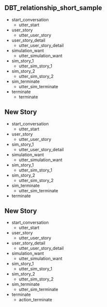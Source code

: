 ## DBT_relationship_short_sample

* start_conversation
    - utter_start
* user_story
    - utter_user_story
* user_story_detail
    - utter_user_story_detail
* simulation_want
    - utter_simulation_want
* sim_story_1
    - utter_sim_story_1
* sim_story_2
    - utter_sim_story_2
* sim_terminate
    - utter_sim_terminate
* terminate
    - terminate

## New Story

* start_conversation
    - utter_start
* user_story
    - utter_user_story
* sim_story_1
    - utter_user_story_detail
* simulation_want
    - utter_simulation_want
* sim_story_1
    - utter_sim_story_1
* sim_story_2
    - utter_sim_story_2
* sim_terminate
    - utter_sim_terminate
* terminate

## New Story

* start_conversation
    - utter_start
* user_story
    - utter_user_story
* user_story_detail
    - utter_user_story_detail
* simulation_want
    - utter_simulation_want
* sim_story_1
    - utter_sim_story_1
* sim_story_2
    - utter_sim_story_2
* sim_terminate
    - utter_sim_terminate
* terminate
    - action_terminate
